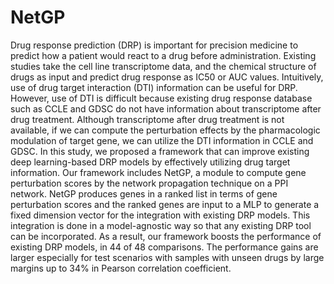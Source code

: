 # NetGP


Drug response prediction (DRP) is important for precision medicine to predict how a patient would react to a drug before administration. 
Existing studies take the cell line transcriptome data, and the chemical structure of drugs as input and predict drug response as IC50 or AUC values. 
Intuitively, use of drug target interaction (DTI) information can be useful for DRP.
However, use of DTI is difficult because existing drug response database such as CCLE and GDSC do not have information about transcriptome after drug treatment.
Although transcriptome after drug treatment is not available, if we can compute the perturbation effects by the pharmacologic modulation of target gene, we can utilize the DTI information in CCLE and GDSC.
In this study, we proposed a framework that can improve existing deep learning-based DRP models by effectively utilizing drug target information.
Our framework includes NetGP, a module to compute gene perturbation scores by the network propagation technique on a PPI network.
NetGP produces genes in a ranked list in terms of gene perturbation scores and the ranked genes are input to a MLP to generate a fixed dimension vector for the integration with existing DRP models.
This integration is done in a model-agnostic way so that any existing DRP tool can be incorporated.
As a result, our framework boosts the performance of existing DRP models, in 44 of 48 comparisons. The performance gains are larger especially for test scenarios with samples with unseen drugs by large margins up to 34% in Pearson correlation coefficient.
